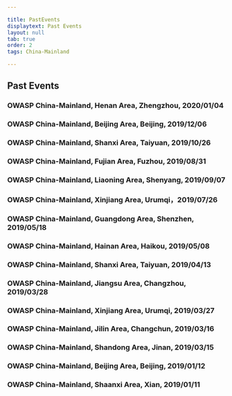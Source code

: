 ```yaml
---

title: PastEvents
displaytext: Past Events
layout: null
tab: true
order: 2
tags: China-Mainland

---
```


## Past Events

### **OWASP China-Mainland, Henan Area, Zhengzhou, 2020/01/04**

### **OWASP China-Mainland, Beijing Area, Beijing, 2019/12/06**

### **OWASP China-Mainland, Shanxi Area, Taiyuan, 2019/10/26**

### **OWASP China-Mainland, Fujian Area, Fuzhou, 2019/08/31**

### **OWASP China-Mainland, Liaoning Area, Shenyang, 2019/09/07**

### **OWASP China-Mainland, Xinjiang Area, Urumqi，2019/07/26**

### **OWASP China-Mainland, Guangdong Area, Shenzhen, 2019/05/18**

### **OWASP China-Mainland, Hainan Area, Haikou, 2019/05/08**

### **OWASP China-Mainland, Shanxi Area, Taiyuan, 2019/04/13**

### **OWASP China-Mainland, Jiangsu Area, Changzhou, 2019/03/28**

### **OWASP China-Mainland, Xinjiang Area, Urumqi, 2019/03/27**

### **OWASP China-Mainland, Jilin Area, Changchun, 2019/03/16**

### **OWASP China-Mainland, Shandong Area, Jinan, 2019/03/15**

### **OWASP China-Mainland, Beijing Area, Beijing, 2019/01/12**

### **OWASP China-Mainland, Shaanxi Area, Xian, 2019/01/11**
